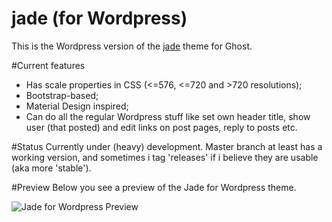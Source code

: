 jade (for Wordpress)
==================
This is the Wordpress version of the [jade](https://github.com/hxkclan/jade) theme for Ghost. 

#Current features
- Has scale properties in CSS (<=576, <=720 and >720 resolutions);
- Bootstrap-based;
- Material Design inspired;
- Can do all the regular Wordpress stuff like set own header title, show user (that posted) and edit links on post pages, reply to posts etc.

#Status
Currently under (heavy) development. Master branch at least has a working version, and sometimes i tag 'releases' if i believe they are usable (aka more 'stable'). 

#Preview
Below you see a preview of the Jade for Wordpress theme.

![Jade for Wordpress Preview](http://img.photobucket.com/albums/v385/hxkclan/github/Jade%20for%20Wordpress/Screenshotfrom2015-01-01182048.png)
